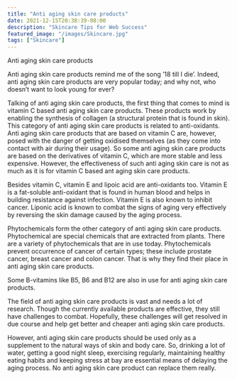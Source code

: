 ```yaml
---
title: "Anti aging skin care products"
date: 2021-12-15T20:38:39-08:00
description: "Skincare Tips for Web Success"
featured_image: "/images/Skincare.jpg"
tags: ["Skincare"]
---
```


Anti aging skin care products

Anti aging skin care products remind me of the song ’18 till I die’. Indeed, anti aging skin care products are very popular today; and why not, who doesn’t want to look young for ever? 

Talking of anti aging skin care products, the first thing that comes to mind is vitamin C based anti aging skin care products.  These products work by enabling the synthesis of collagen (a structural protein that is found in skin). This category of anti aging skin care products is related to anti-oxidants. Anti aging skin care products that are based on vitamin C are, however, posed with the danger of getting oxidised themselves (as they come into contact with air during their usage). So some anti aging skin care products are based on the derivatives of vitamin C, which are more stable and less expensive. However, the effectiveness of such anti aging skin care is not as much as it is for vitamin C based ant aging skin care products. 

Besides vitamin C, vitamin E and lipoic acid are anti-oxidants too. Vitamin E is a fat-soluble anti-oxidant that is found in human blood and helps in building resistance against infection. Vitamin E is also known to inhibit cancer. Liponic acid is known to combat the signs of aging very effectively by reversing the skin damage caused by the aging process. 

Phytochemicals form the other category of anti aging skin care products. Phytochemical are special chemicals that are extracted from plants. There are a variety of phytochemicals that are in use today. Phytochemicals prevent occurrence of cancer of certain types; these include prostate cancer, breast cancer and colon cancer. That is why they find their place in anti aging skin care products.

Some B-vitamins like B5, B6 and B12 are also in use for anti aging skin care products. 

The field of anti aging skin care products is vast and needs a lot of research. Though the currently available products are effective, they still have challenges to combat. Hopefully, these challenges will get resolved in due course and help get better and cheaper anti aging skin care products.

However, anti aging skin care products should be used only as a supplement to the natural ways of skin and body care. So, drinking a lot of water, getting a good night sleep, exercising regularly, maintaining healthy eating habits and keeping stress at bay are essential means of delaying the aging process. No anti aging skin care product can replace them really. 


